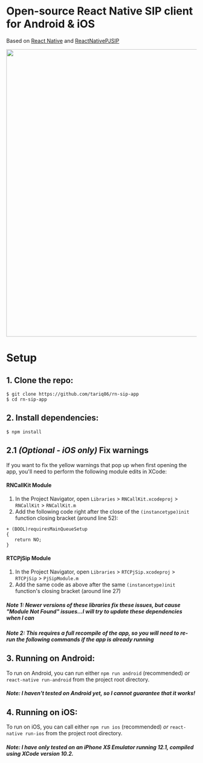 # Open-source React Native SIP client for Android & iOS

Based on [React Native](https://github.com/facebook/react-native) and [ReactNativePJSIP](https://github.com/datso/react-native-pjsip)

<img src="docs/screenshot-app.png" width="760">

# Setup

## 1. Clone the repo:

  ```
  $ git clone https://github.com/tariq86/rn-sip-app
  $ cd rn-sip-app
  ```

## 2. Install dependencies:

  ```
  $ npm install
  ```

## 2.1 _(Optional - iOS only)_ Fix warnings
If you want to fix the yellow warnings that pop up when first opening the app, you'll need to perform the following module edits in XCode:

#### RNCallKit Module
 1. In the Project Navigator, open `Libraries` > `RNCallKit.xcodeproj` > `RNCallKit` > `RNCallKit.m`
 1. Add the following code right after the close of the `(instancetype)init` function closing bracket (around line 52):
 ```
+ (BOOL)requiresMainQueueSetup
{
    return NO;
}
 ```

#### RTCPjSip Module
 1. In the Project Navigator, open `Libraries` > `RTCPjSip.xcodeproj` > `RTCPjSip` > `PjSipModule.m`
 1. Add the same code as above after the same `(instancetype)init` function's closing bracket (around line 27)

##### Note 1: Newer versions of these libraries fix these issues, but cause "Module Not Found" issues...I will try to update these dependencies when I can
##### Note 2: This requires a full recompile of the app, so you will need to re-run the following commands if the app is already running

## 3. Running on Android:
To run on Android, you can run either `npm run android` (recommended) _or_ `react-native run-android` from the project root directory.

##### Note: I haven't tested on Android yet, so I cannot guarantee that it works!

## 4. Running on iOS:
To run on iOS, you can call either `npm run ios` (recommended) _or_ `react-native run-ios`  from the project root directory.

##### Note: I have only tested on an iPhone XS Emulator running 12.1, compiled using XCode version 10.2.
